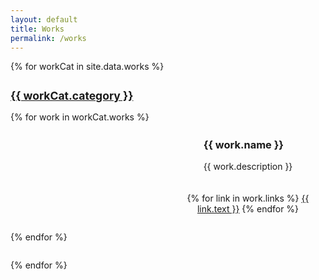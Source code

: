 ```yaml
---
layout: default
title: Works
permalink: /works
---
```


<style type="text/css" media="screen">
.mid-dot::after {
  content: " \00b7 ";
}

.work-category {
  margin: 28px 0;
}

.works {
  margin: 10px 0;
  display: grid;
  grid-template-columns: repeat(auto-fill, minmax(min(12rem, 100%), 1fr));
  column-gap: 8px;
  row-gap: 8px;
}

.work-item {
  padding: 20px;
  display: flex;
  justify-content: space-between;
}

.work-content > p {
  text-align: left;
}

.work-links {
  margin-top: 20px;
  text-align: center;

  .mid-dot:last-child::after {
    content: none;
  }
}

.subtitle {
  text-align: left;
  text-decoration: underline;
  font-size: 1.25em;
}

article {
  display: flex;
  flex-direction: column;
  align-items: center;
  text-align: justify;

  @media (max-width: 540px) {
      margin: 8px 0;    
  }
}
</style>

{% for workCat in site.data.works %}
<div class="work-category">
  <h2 class="subtitle">{{ workCat.category }}</h2>
  <div class="works">
    {% for work in workCat.works %}
    <article class="work-item subbox">
      <div class="work-content">
        <h3>{{ work.name }}</h3>
        <p>{{ work.description }}</p>
      </div>
      <div class="work-links">
        {% for link in work.links %}
        <a href="{{ link.url }}">{{ link.text }}</a><span class="mid-dot"></span>
        {% endfor %}
      </div>
    </article>
    {% endfor %}
  </div>
</div>
{% endfor %}
